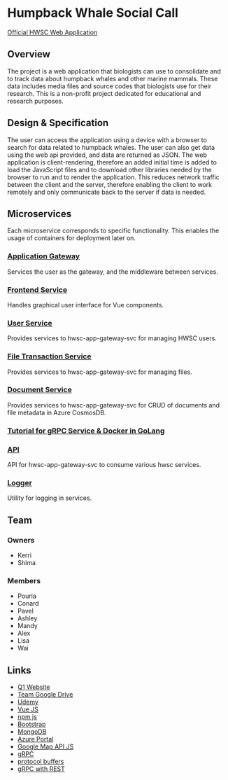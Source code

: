 # Humpback Whale Social Call
[Official HWSC Web Application](https://hwsc-org.github.io/hwsc-app-gateway-svc/)

## Overview
The project is a web application that biologists can use to consolidate and to track data about humpback whales and other marine mammals. These data includes media files and source codes that biologists use for their research.
This is a non-profit project dedicated for educational and research purposes.

## Design & Specification
The user can access the application using a device with a browser to search for data related to humpback whales. The user can also get data using the web api provided, and data are returned as JSON.
The web application is client-rendering, therefore an added initial time is added to load the JavaScript files and to download other libraries needed by the browser to run and to render the application. This reduces network traffic between the client and the server, therefore enabling the client to work remotely and only communicate back to the server if data is needed. 

## Microservices
Each microservice corresponds to specific functionality. This enables the usage of containers for deployment later on.

### [Application Gateway](https://github.com/hwsc-org/hwsc-app-gateway-svc)
Services the user as the gateway, and the middleware between services.

### [Frontend Service](https://github.com/hwsc-org/hwsc-frontend)
Handles graphical user interface for Vue components.

### [User Service](https://github.com/hwsc-org/hwsc-user-svc)
Provides services to hwsc-app-gateway-svc for managing HWSC users.

### [File Transaction Service](https://github.com/hwsc-org/hwsc-file-transaction-svc)
Provides services to hwsc-app-gateway-svc for managing files.

### [Document Service](https://github.com/hwsc-org/hwsc-document-svc)
 Provides services to hwsc-app-gateway-svc for CRUD of documents and file metadata in Azure CosmosDB.

### [Tutorial for gRPC Service & Docker in GoLang](https://github.com/hwsc-org/hwsc-grpc-sample-svc)

### [API](https://github.com/hwsc-org/hwsc-api-blocks)
API for hwsc-app-gateway-svc to consume various hwsc services.

### [Logger](https://github.com/hwsc-org/hwsc-logger)
Utility for logging in services.

## Team 
### Owners
- Kerri
- Shima

### Members
- Pouria 
- Conard 
- Pavel 
- Ashley 
- Mandy 
- Alex
- Lisa
- Wai

## Links
- [Q1 Website](https://hwss.azurewebsites.net/#/)
- [Team Google Drive](https://drive.google.com/drive/folders/13vJqlP3PRIZJMuMC0tfnGKSoOrWuMX4W)
- [Udemy](https://www.udemy.com/)
- [Vue JS](https://vuejs.org/)
- [npm js](https://www.npmjs.com/)
- [Bootstrap](https://getbootstrap.com/)
- [MongoDB](https://www.mongodb.com/)
- [Azure Portal](https://portal.azure.com/)
- [Google Map API JS](https://developers.google.com/maps/documentation/javascript/tutorial)
- [gRPC](https://grpc.io/)
- [protocol buffers](https://developers.google.com/protocol-buffers/docs/proto3)
- [gRPC with REST](https://grpc.io/blog/coreos)
